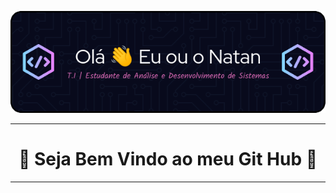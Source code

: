 <img src = "header.png" width = "1000px"> <hr style="color: white">
<h1 align="center"> 👾 Seja Bem Vindo ao meu Git Hub 👾 </h1> <hr style="color: white">
<br><p> 
